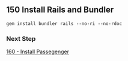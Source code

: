 ## 150 Install Rails and Bundler

```
gem install bundler rails --no-ri --no-rdoc
```

### Next Step

[160 - Install Passegenger](https://github.com/remomueller/documentation/tree/master/macosx/160-passenger.md)
